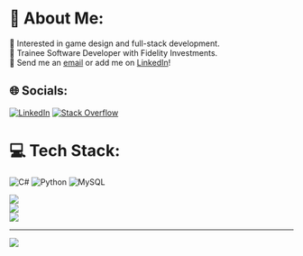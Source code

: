 # 💫 About Me:
📖 Interested in game design and full-stack development.<br>
🔭 Trainee Software Developer with Fidelity Investments.<br>
🤝 Send me an [email](mailto:mramjon@gmail.com) or add me on [LinkedIn](https://www.linkedin.com/in/andrewmoneill/)!


## 🌐 Socials:
[![LinkedIn](https://img.shields.io/badge/LinkedIn-%230077B5.svg?logo=linkedin&logoColor=white)](https://linkedin.com/in/andrewmoneill) [![Stack Overflow](https://img.shields.io/badge/-Stackoverflow-FE7A16?logo=stack-overflow&logoColor=white)](https://stackoverflow.com/users/19360247) 

# 💻 Tech Stack:
![C#](https://img.shields.io/badge/c%23-%23239120.svg?style=for-the-badge&logo=c-sharp&logoColor=white) ![Python](https://img.shields.io/badge/python-3670A0?style=for-the-badge&logo=python&logoColor=ffdd54) ![MySQL](https://img.shields.io/badge/mysql-%2300f.svg?style=for-the-badge&logo=mysql&logoColor=white)

![](https://github-readme-stats.vercel.app/api?username=maland1&theme=tokyonight&hide_border=false&include_all_commits=false&count_private=false)<br/>
![](https://github-readme-streak-stats.herokuapp.com/?user=maland1&theme=tokyonight&hide_border=false)<br/>
![](https://github-readme-stats.vercel.app/api/top-langs/?username=maland1&theme=tokyonight&hide_border=false&include_all_commits=false&count_private=false&layout=compact)

---
[![](https://visitcount.itsvg.in/api?id=anmalon&icon=5&color=8)](https://visitcount.itsvg.in)




